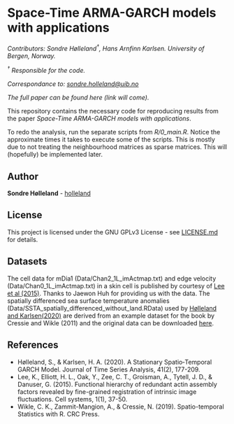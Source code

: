 Space-Time ARMA-GARCH models with applications
================

*Contributors: Sondre Hølleland<sup>†</sup>, Hans Arnfinn Karlsen.
University of Bergen, Norway.*

*<sup>†</sup> Responsible for the code.*

*Correspondance to: <sondre.holleland@uib.no>*

*The full paper can be found here (link will come).*

This repository contains the necessary code for reproducing results from
the paper *Space-Time ARMA-GARCH models with applications*.

To redo the analysis, run the separate scripts from *R/0\_main.R*.
Notice the approximate times it takes to execute some of the scripts.
This is mostly due to not treating the neighbourhood matrices as sparse
matrices. This will (hopefully) be implemented later.

## Author

**Sondre Hølleland** - [holleland](https://github.com/holleland)

## License

This project is licensed under the GNU GPLv3 License - see
[LICENSE.md](LICENSE.md) for details.

## Datasets

The cell data for mDia1 (Data/Chan2\_1L\_imActmap.txt) and edge velocity
(Data/Chan0\_1L\_imActmap.txt) in a skin cell is published by courtesy
of [Lee et al (2015)](https://doi.org/10.1016/j.cels.2015.07.001).
Thanks to Jaewon Huh for providing us with the data. The spatially
differenced sea surface temperature anomalies
(Data/SSTA\_spatially\_differenced\_without\_land.RData) used by
[Hølleland and Karlsen(2020)](https://doi.org/10.1111/jtsa.12498) are
derived from an example dataset for the book by Cressie and Wikle (2011)
and the original data can be downloaded
[here](ftp://ftp.wiley.com/public/sci_tech_med/spatio_temporal_data).

## References

  - Hølleland, S., & Karlsen, H. A. (2020). A Stationary Spatio‐Temporal
    GARCH Model. Journal of Time Series Analysis, 41(2), 177-209.
  - Lee, K., Elliott, H. L., Oak, Y., Zee, C. T., Groisman, A., Tytell,
    J. D., & Danuser, G. (2015). Functional hierarchy of redundant actin
    assembly factors revealed by fine-grained registration of intrinsic
    image fluctuations. Cell systems, 1(1), 37-50.
  - Wikle, C. K., Zammit-Mangion, A., & Cressie, N. (2019).
    Spatio-temporal Statistics with R. CRC Press.
